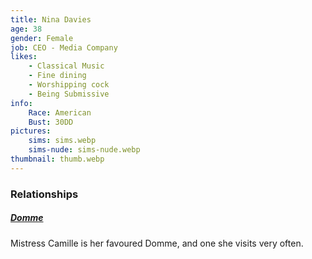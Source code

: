 ```yaml
---
title: Nina Davies
age: 38
gender: Female
job: CEO - Media Company
likes: 
    - Classical Music
    - Fine dining
    - Worshipping cock
    - Being Submissive
info:
    Race: American
    Bust: 30DD
pictures:
    sims: sims.webp
    sims-nude: sims-nude.webp
thumbnail: thumb.webp
---
```




### Relationships

##### [Domme](/characters/Mistress-Camille)

Mistress Camille is her favoured Domme, and one she visits very often.
